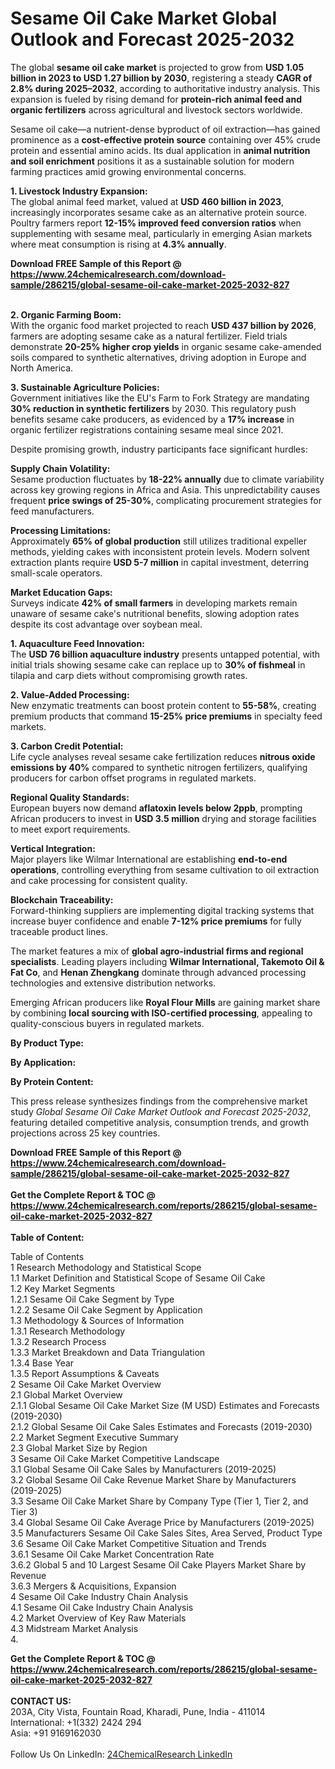 <h1>Sesame Oil Cake Market Global Outlook and Forecast 2025-2032</h1><p>The global <strong>sesame oil cake market</strong> is projected to grow from <strong>USD 1.05 billion in 2023 to USD 1.27 billion by 2030</strong>, registering a steady <strong>CAGR of 2.8% during 2025–2032</strong>, according to authoritative industry analysis. This expansion is fueled by rising demand for <strong>protein-rich animal feed and organic fertilizers</strong> across agricultural and livestock sectors worldwide.</p><p>Sesame oil cake—a nutrient-dense byproduct of oil extraction—has gained prominence as a <strong>cost-effective protein source</strong> containing over 45% crude protein and essential amino acids. Its dual application in <strong>animal nutrition and soil enrichment</strong> positions it as a sustainable solution for modern farming practices amid growing environmental concerns.</p><p><strong>1. Livestock Industry Expansion:<br></strong>The global animal feed market, valued at <strong>USD 460 billion in 2023</strong>, increasingly incorporates sesame cake as an alternative protein source. Poultry farmers report <strong>12-15% improved feed conversion ratios</strong> when supplementing with sesame meal, particularly in emerging Asian markets where meat consumption is rising at <strong>4.3% annually</strong>.</p><div><b>Download FREE Sample of this Report @ 
            <a href="https://www.24chemicalresearch.com/download-sample/286215/global-sesame-oil-cake-market-2025-2032-827">
            https://www.24chemicalresearch.com/download-sample/286215/global-sesame-oil-cake-market-2025-2032-827</a></b></div><br><p><strong>2. Organic Farming Boom:<br></strong>With the organic food market projected to reach <strong>USD 437 billion by 2026</strong>, farmers are adopting sesame cake as a natural fertilizer. Field trials demonstrate <strong>20-25% higher crop yields</strong> in organic sesame cake-amended soils compared to synthetic alternatives, driving adoption in Europe and North America.</p><p><strong>3. Sustainable Agriculture Policies:<br></strong>Government initiatives like the EU's Farm to Fork Strategy are mandating <strong>30% reduction in synthetic fertilizers</strong> by 2030. This regulatory push benefits sesame cake producers, as evidenced by a <strong>17% increase</strong> in organic fertilizer registrations containing sesame meal since 2021.</p><p>Despite promising growth, industry participants face significant hurdles:</p><p><strong>Supply Chain Volatility:<br></strong>Sesame production fluctuates by <strong>18-22% annually</strong> due to climate variability across key growing regions in Africa and Asia. This unpredictability causes frequent <strong>price swings of 25-30%</strong>, complicating procurement strategies for feed manufacturers.</p><p><strong>Processing Limitations:<br></strong>Approximately <strong>65% of global production</strong> still utilizes traditional expeller methods, yielding cakes with inconsistent protein levels. Modern solvent extraction plants require <strong>USD 5-7 million</strong> in capital investment, deterring small-scale operators.</p><p><strong>Market Education Gaps:<br></strong>Surveys indicate <strong>42% of small farmers</strong> in developing markets remain unaware of sesame cake's nutritional benefits, slowing adoption rates despite its cost advantage over soybean meal.</p><p><strong>1. Aquaculture Feed Innovation:<br></strong>The <strong>USD 76 billion aquaculture industry</strong> presents untapped potential, with initial trials showing sesame cake can replace up to <strong>30% of fishmeal</strong> in tilapia and carp diets without compromising growth rates.</p><p><strong>2. Value-Added Processing:<br></strong>New enzymatic treatments can boost protein content to <strong>55-58%</strong>, creating premium products that command <strong>15-25% price premiums</strong> in specialty feed markets.</p><p><strong>3. Carbon Credit Potential:<br></strong>Life cycle analyses reveal sesame cake fertilization reduces <strong>nitrous oxide emissions by 40%</strong> compared to synthetic nitrogen fertilizers, qualifying producers for carbon offset programs in regulated markets.</p><p><strong>Regional Quality Standards:<br></strong>European buyers now demand <strong>aflatoxin levels below 2ppb</strong>, prompting African producers to invest in <strong>USD 3.5 million</strong> drying and storage facilities to meet export requirements.</p><p><strong>Vertical Integration:<br></strong>Major players like Wilmar International are establishing <strong>end-to-end operations</strong>, controlling everything from sesame cultivation to oil extraction and cake processing for consistent quality.</p><p><strong>Blockchain Traceability:<br></strong>Forward-thinking suppliers are implementing digital tracking systems that increase buyer confidence and enable <strong>7-12% price premiums</strong> for fully traceable product lines.</p><p>The market features a mix of <strong>global agro-industrial firms and regional specialists</strong>. Leading players including <strong>Wilmar International, Takemoto Oil &amp; Fat Co</strong>, and <strong>Henan Zhengkang</strong> dominate through advanced processing technologies and extensive distribution networks.</p><p>Emerging African producers like <strong>Royal Flour Mills</strong> are gaining market share by combining <strong>local sourcing with ISO-certified processing</strong>, appealing to quality-conscious buyers in regulated markets.</p><p><strong>By Product Type:</strong></p><p><strong>By Application:</strong></p><p><strong>By Protein Content:</strong></p><p>This press release synthesizes findings from the comprehensive market study <em>Global Sesame Oil Cake Market Outlook and Forecast 2025-2032</em>, featuring detailed competitive analysis, consumption trends, and growth projections across 25 key countries.</p><div><b>Download FREE Sample of this Report @ 
            <a href="https://www.24chemicalresearch.com/download-sample/286215/global-sesame-oil-cake-market-2025-2032-827">
            https://www.24chemicalresearch.com/download-sample/286215/global-sesame-oil-cake-market-2025-2032-827</a></b></div><br><div><b>Get the Complete Report & TOC @ 
            <a href="https://www.24chemicalresearch.com/reports/286215/global-sesame-oil-cake-market-2025-2032-827">
            https://www.24chemicalresearch.com/reports/286215/global-sesame-oil-cake-market-2025-2032-827</a></b></div><br>
            <b>Table of Content:</b><p>Table of Contents<br />
1 Research Methodology and Statistical Scope<br />
1.1 Market Definition and Statistical Scope of Sesame Oil Cake<br />
1.2 Key Market Segments<br />
1.2.1 Sesame Oil Cake Segment by Type<br />
1.2.2 Sesame Oil Cake Segment by Application<br />
1.3 Methodology & Sources of Information<br />
1.3.1 Research Methodology<br />
1.3.2 Research Process<br />
1.3.3 Market Breakdown and Data Triangulation<br />
1.3.4 Base Year<br />
1.3.5 Report Assumptions & Caveats<br />
2 Sesame Oil Cake Market Overview<br />
2.1 Global Market Overview<br />
2.1.1 Global Sesame Oil Cake Market Size (M USD) Estimates and Forecasts (2019-2030)<br />
2.1.2 Global Sesame Oil Cake Sales Estimates and Forecasts (2019-2030)<br />
2.2 Market Segment Executive Summary<br />
2.3 Global Market Size by Region<br />
3 Sesame Oil Cake Market Competitive Landscape<br />
3.1 Global Sesame Oil Cake Sales by Manufacturers (2019-2025)<br />
3.2 Global Sesame Oil Cake Revenue Market Share by Manufacturers (2019-2025)<br />
3.3 Sesame Oil Cake Market Share by Company Type (Tier 1, Tier 2, and Tier 3)<br />
3.4 Global Sesame Oil Cake Average Price by Manufacturers (2019-2025)<br />
3.5 Manufacturers Sesame Oil Cake Sales Sites, Area Served, Product Type<br />
3.6 Sesame Oil Cake Market Competitive Situation and Trends<br />
3.6.1 Sesame Oil Cake Market Concentration Rate<br />
3.6.2 Global 5 and 10 Largest Sesame Oil Cake Players Market Share by Revenue<br />
3.6.3 Mergers & Acquisitions, Expansion<br />
4 Sesame Oil Cake Industry Chain Analysis<br />
4.1 Sesame Oil Cake Industry Chain Analysis<br />
4.2 Market Overview of Key Raw Materials<br />
4.3 Midstream Market Analysis<br />
4.</p><div><b>Get the Complete Report & TOC @ 
            <a href="https://www.24chemicalresearch.com/reports/286215/global-sesame-oil-cake-market-2025-2032-827">
            https://www.24chemicalresearch.com/reports/286215/global-sesame-oil-cake-market-2025-2032-827</a></b></div><br><b>CONTACT US:</b><br>
            203A, City Vista, Fountain Road, Kharadi, Pune, India - 411014<br>
            International: +1(332) 2424 294<br>
            Asia: +91 9169162030 <br><br>
            Follow Us On LinkedIn: <a href="https://www.linkedin.com/company/24chemicalresearch/">24ChemicalResearch LinkedIn</a>